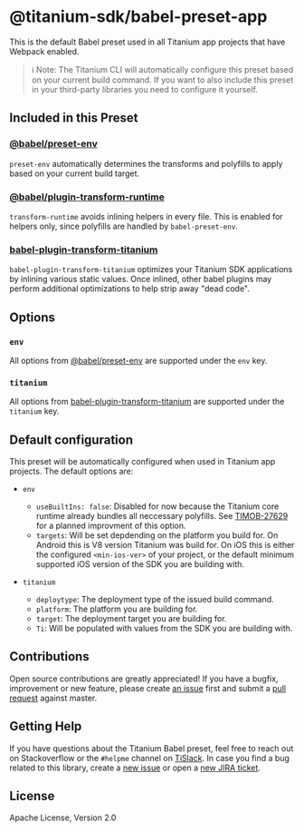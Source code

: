 # @titanium-sdk/babel-preset-app

This is the default Babel preset used in all Titanium app projects that have Webpack enabled.

> ℹ️ Note: The Titanium CLI will automatically configure this preset based on your current build command. If you want to also include this preset in your third-party libraries you need to configure it yourself.

## Included in this Preset

### [@babel/preset-env](https://new.babeljs.io/docs/en/next/babel-preset-env.html)

`preset-env` automatically determines the transforms and polyfills to apply based on your current build target.

### [@babel/plugin-transform-runtime](https://github.com/babel/babel/tree/master/packages/babel-plugin-transform-runtime)

`transform-runtime` avoids inlining helpers in every file. This is enabled for helpers only, since polyfills are handled by `babel-preset-env`.

### [babel-plugin-transform-titanium](https://github.com/appcelerator/babel-plugin-transform-titanium)

`babel-plugin-transform-titanium` optimizes your Titanium SDK applications by inlining various static values. Once inlined, other babel plugins may perform additional optimizations to help strip away "dead code".

## Options

### `env`

All options from [@babel/preset-env](https://babeljs.io/docs/en/next/babel-preset-env.html) are supported under the `env` key.

### `titanium`

All options from [babel-plugin-transform-titanium](https://github.com/appcelerator/babel-plugin-transform-titanium) are supported under the `titanium` key.

## Default configuration

This preset will be automatically configured when used in Titanium app projects. The default options are:

- `env`
  - `useBuiltIns: false`: Disabled for now because the Titanium core runtime already bundles all neccessary polyfills. See [TIMOB-27629](https://jira.appcelerator.org/browse/TIMOB-27629) for a planned improvment of this option.
  - `targets`: Will be set depdending on the platform you build for. On Android this is V8 version Titanium was build for. On iOS this is either the configured `<min-ios-ver>` of your project, or the default minimum supported iOS version of the SDK you are building with.

- `titanium`
  - `deploytype`: The deployment type of the issued build command.
  - `platform`: The platform you are building for.
  - `target`: The deployment target you are building for.
  - `Ti`: Will be populated with values from the SDK you are building with.

## Contributions

Open source contributions are greatly appreciated! If you have a bugfix, improvement or new feature, please create
[an issue](https://github.com/appcelerator/babel-preset-app/issues/new) first and submit a [pull request](https://github.com/appcelerator/babel-preset-app/pulls/new) against master.

## Getting Help

If you have questions about the Titanium Babel preset, feel free to reach out on Stackoverflow or the
`#helpme` channel on [TiSlack](http://tislack.org). In case you find a bug related to this library, create a [new issue](https://github.com/appcelerator/babel-preset-app/issues/new)
or open a [new JIRA ticket](https://jira.appcelerator.org).

## License

Apache License, Version 2.0
